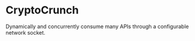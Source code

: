 # CryptoCrunch
Dynamically and concurrently consume many APIs through a configurable network socket.
